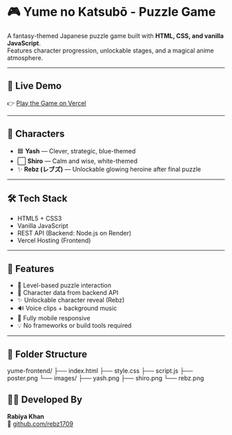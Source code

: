 # 🎮 Yume no Katsubō - Puzzle Game

A fantasy-themed Japanese puzzle game built with **HTML, CSS, and vanilla JavaScript**.  
Features character progression, unlockable stages, and a magical anime atmosphere.

---

## 🔗 Live Demo  
👉 [Play the Game on Vercel](https://yume-frontend.vercel.app)

---

## 🧠 Characters

- 🟦 **Yash** — Clever, strategic, blue-themed  
- ⬜ **Shiro** — Calm and wise, white-themed  
- ✨ **Rebz (レブズ)** — Unlockable glowing heroine after final puzzle

---

## 🛠 Tech Stack

- HTML5 + CSS3  
- Vanilla JavaScript  
- REST API (Backend: Node.js on Render)  
- Vercel Hosting (Frontend)

---

## 📱 Features

- 🧩 Level-based puzzle interaction  
- 📡 Character data from backend API  
- ✨ Unlockable character reveal (Rebz)  
- 🔊 Voice clips + background music  
- 📱 Fully mobile responsive  
- 💡 No frameworks or build tools required

---

## 📁 Folder Structure
yume-frontend/
├── index.html
├── style.css
├── script.js
├── poster.png
└── images/
├── yash.png
├── shiro.png
└── rebz.png

## 👩‍💻 Developed By  
**Rabiya Khan**  
🔗 [github.com/rebz1709](https://github.com/rebz1709)



